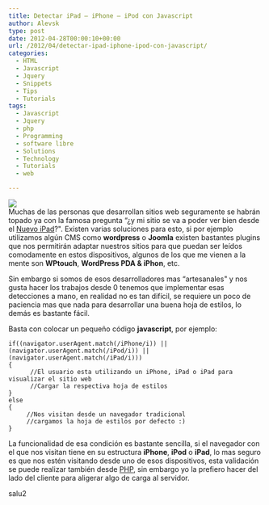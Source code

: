 ```yaml
---
title: Detectar iPad – iPhone – iPod con Javascript
author: Alevsk
type: post
date: 2012-04-28T00:00:10+00:00
url: /2012/04/detectar-ipad-iphone-ipod-con-javascript/
categories:
  - HTML
  - Javascript
  - Jquery
  - Snippets
  - Tips
  - Tutorials
tags:
  - Javascript
  - Jquery
  - php
  - Programming
  - software libre
  - Solutions
  - Technology
  - Tutorials
  - web

---
```

[![](/images/ipads.png)](http://www.alevsk.com/2012/04/detectar-ipad-iphone-ipod-con-javascript/ipads/)  
Muchas de las personas que desarrollan sitios web seguramente se habrán topado ya con la famosa pregunta “¿y mi sitio se va a poder ver bien desde el [Nuevo iPad][1]?". Existen varias soluciones para esto, si por ejemplo utilizamos algún CMS como **wordpress** o **Joomla** existen bastantes plugins que nos permitirán adaptar nuestros sitios para que puedan ser leídos comodamente en estos dispositivos, algunos de los que me vienen a la mente son **WPtouch**, **WordPress PDA & iPhon**, etc.

Sin embargo si somos de esos desarrolladores mas “artesanales" y nos gusta hacer los trabajos desde 0 tenemos que implementar esas detecciones a mano, en realidad no es tan difícil, se requiere un poco de paciencia mas que nada para desarrollar una buena hoja de estilos, lo demás es bastante fácil.

Basta con colocar un pequeño código **javascript**, por ejemplo:

```Tera Term macro
if((navigator.userAgent.match(/iPhone/i)) || (navigator.userAgent.match(/iPod/i)) || (navigator.userAgent.match(/iPad/i))) 
{
      //El usuario esta utilizando un iPhone, iPad o iPad para visualizar el sitio web
      //Cargar la respectiva hoja de estilos
}
else
{
     //Nos visitan desde un navegador tradicional
     //cargamos la hoja de estilos por defecto :)
}

```

La funcionalidad de esa condición es bastante sencilla, si el navegador con el que nos visitan tiene en su estructura **iPhone**, **iPod** o **iPad**, lo mas seguro es que nos estén visitando desde uno de esos dispositivos, esta validación se puede realizar también desde [PHP][2], sin embargo yo la prefiero hacer del lado del cliente para aligerar algo de carga al servidor.

salu2

 [1]: http://www.ipadizate.es/tag/ipad-3 "Nuevo iPad"
 [2]: http://www.alevsk.com/tag/php/